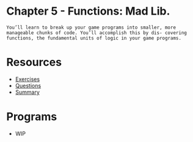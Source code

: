 # Chapter 5 - Functions: Mad Lib.

`You’ll learn to break up your game programs into smaller, more manageable chunks of code. You’ll accomplish this by dis- covering functions, the fundamental units of logic in your game programs.`

# Resources
- [Exercises](Exercises/)
- [Questions](Questions/)
- [Summary](Summary/)

# Programs
- WIP